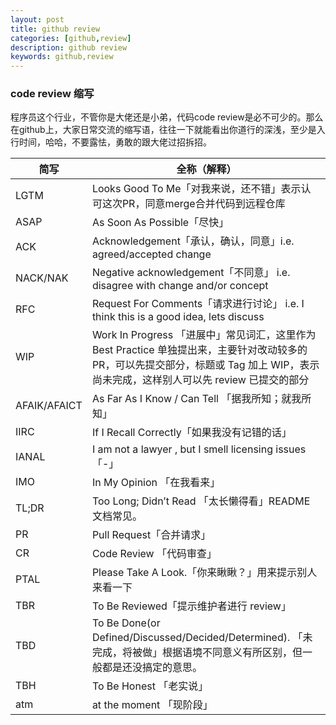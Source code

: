 ```yaml
---
layout: post
title: github review
categories: [github,review]
description: github review
keywords: github,review
---
```

### code review 缩写
程序员这个行业，不管你是大佬还是小弟，代码code review是必不可少的。那么在github上，大家日常交流的缩写语，往往一下就能看出你道行的深浅，至少是入行时间，哈哈，不要露怯，勇敢的跟大佬过招拆招。

| 简写  | 全称（解释）|
| --- | --- |
| LGTM | Looks Good To Me「对我来说，还不错」表示认可这次PR，同意merge合并代码到远程仓库 |
| ASAP | As Soon As Possible「尽快」 |
| ACK | Acknowledgement「承认，确认，同意」i.e. agreed/accepted change |
| NACK/NAK | Negative acknowledgement「不同意」 i.e. disagree with change and/or concept |
| RFC | Request For Comments「请求进行讨论」 i.e. I think this is a good idea, lets discuss |
| WIP | Work In Progress 「进展中」常见词汇，这里作为 Best Practice 单独提出来，主要针对改动较多的 PR，可以先提交部分，标题或 Tag 加上 WIP，表示尚未完成，这样别人可以先 review 已提交的部分 |
| AFAIK/AFAICT | As Far As I Know / Can Tell 「据我所知；就我所知」 |
| IIRC | If I Recall Correctly「如果我没有记错的话」 |
| IANAL | I am not a lawyer , but I smell licensing issues「-」 |
| IMO | In My Opinion 「在我看来」 |
| TL;DR | Too Long; Didn’t Read 「太长懒得看」README 文档常见。 |
| PR | Pull Request「合并请求」 |
| CR | Code Review 「代码审查」 |
| PTAL | Please Take A Look.「你来瞅瞅？」用来提示别人来看一下 |
| TBR | To Be Reviewed「提示维护者进行 review」 |
| TBD | To Be Done(or Defined/Discussed/Decided/Determined). 「未完成，将被做」根据语境不同意义有所区别，但一般都是还没搞定的意思。 |
| TBH | To Be Honest 「老实说」 |
| atm | at the moment 「现阶段」 |
